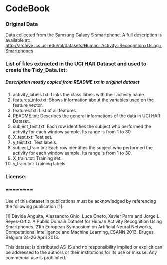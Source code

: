 # CodeBook
### Original Data
Data collected from the Samsung Galaxy S smartphone. 
A full description is available at:
http://archive.ics.uci.edu/ml/datasets/Human+Activity+Recognition+Using+Smartphones

### List of files extracted in the UCI HAR Dataset and used to create the Tidy_Data.txt:
##### Description mostly copied from README.txt in original dataset 
1. activity_labels.txt: Links the class labels with their activity name.
2. features_info.txt: Shows information about the variables used on the feature vector.
3. features.txt: List of all features.
4. README.txt: Describes the general informations of the data in UCI HAR Dataset.
5. subject_test.txt: Each row identifies the subject who performed the activity for each window sample. Its range is from 1 to 30. 
6. X_test.txt: Test set.
7. y_test.txt: Test labels.
8. subject_train.txt: Each row identifies the subject who performed the activity for each window sample. Its range is from 1 to 30. 
9. X_train.txt: Training set.
10. y_train.txt: Training labels.








### License:
### ========
Use of this dataset in publications must be acknowledged by referencing the following publication [1] 

[1] Davide Anguita, Alessandro Ghio, Luca Oneto, Xavier Parra and Jorge L. Reyes-Ortiz. A Public Domain Dataset for Human Activity Recognition Using Smartphones. 21th European Symposium on Artificial Neural Networks, Computational Intelligence and Machine Learning, ESANN 2013. Bruges, Belgium 24-26 April 2013. 

This dataset is distributed AS-IS and no responsibility implied or explicit can be addressed to the authors or their institutions for its use or misuse. Any commercial use is prohibited.
